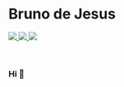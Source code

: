 <h1>Bruno de Jesus</h1>

<p>
  <a href="mailto:bruno.jscx@gmail.com" rel="nofollow">
    <img src="https://img.shields.io/badge/Gmail-D14836?style=for-the-badge&logo=gmail&logoColor=white" />
  </a>

  <a href="https://twitter.com/Bruno_JSC_"> 
    <img src="https://img.shields.io/badge/Twitter-1DA1F2?style=for-the-badge&logo=twitter&logoColor=white" />
  </a>
  
  <a href="https://www.linkedin.com/in/brunodejesuslk/">
     <img src="https://img.shields.io/badge/LinkedIn-0077B5?style=for-the-badge&logo=linkedin&logoColor=white" />
  </a>

</p>

<br />

### Hi 👋
